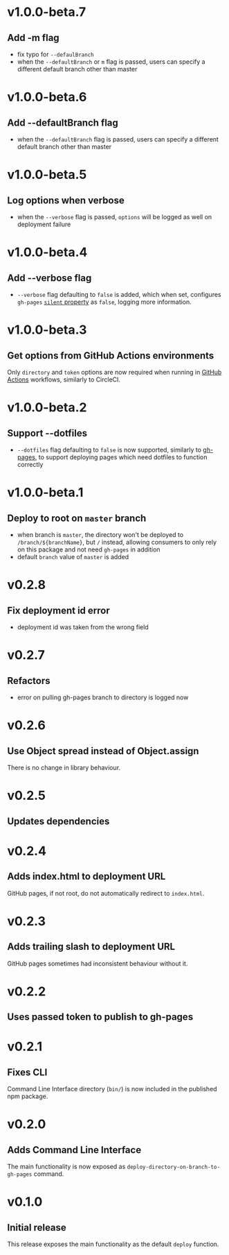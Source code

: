 # v1.0.0-beta.7
## Add -m flag

- fix typo for `--defaulBranch`
- when the `--defaultBranch` or `m` flag is passed, users can specify a different default branch other than master

# v1.0.0-beta.6
## Add --defaultBranch flag

- when the `--defaultBranch` flag is passed, users can specify a different default branch other than master

# v1.0.0-beta.5
## Log options when verbose

- when the `--verbose` flag is passed, `options` will be logged as well on deployment failure

# v1.0.0-beta.4
## Add --verbose flag

- `--verbose` flag defaulting to `false` is added, which when set, configures `gh-pages` [`silent` property](https://www.npmjs.com/package/gh-pages#optionssilent) as `false`, logging more information.

# v1.0.0-beta.3
## Get options from GitHub Actions environments

Only `directory` and `token` options are now required when running in [GitHub Actions](https://help.github.com/en/actions) workflows, similarly to CircleCI.

# v1.0.0-beta.2
## Support --dotfiles

- `--dotfiles` flag defaulting to `false` is now supported, similarly to [gh-pages](https://www.npmjs.com/package/gh-pages#optionsdotfiles), to support deploying pages which need dotfiles to function correctly

# v1.0.0-beta.1
## Deploy to root on `master` branch

- when branch is `master`, the directory won't be deployed to `/branch/${branchName}`, but `/` instead, allowing consumers to only rely on this package and not need `gh-pages` in addition
- default `branch` value of `master` is added

# v0.2.8
## Fix deployment id error

- deployment id was taken from the wrong field

# v0.2.7
## Refactors

- error on pulling gh-pages branch to directory is logged now

# v0.2.6
## Use Object spread instead of Object.assign

There is no change in library behaviour.

# v0.2.5
## Updates dependencies

# v0.2.4
## Adds index.html to deployment URL

GitHub pages, if not root, do not automatically redirect to `index.html`.

# v0.2.3
## Adds trailing slash to deployment URL

GitHub pages sometimes had inconsistent behaviour without it.

# v0.2.2
## Uses passed token to publish to gh-pages

# v0.2.1
## Fixes CLI

Command Line Interface directory (`bin/`) is now included in the published npm package.

# v0.2.0
## Adds Command Line Interface

The main functionality is now exposed as `deploy-directory-on-branch-to-gh-pages` command.

# v0.1.0
## Initial release

This release exposes the main functionality as the default `deploy` function.
